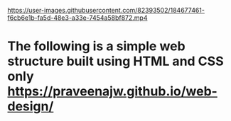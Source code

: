 
https://user-images.githubusercontent.com/82393502/184677461-f6cb6e1b-fa5d-48e3-a33e-7454a58bf872.mp4


# The following is a simple web structure built using HTML and CSS only https://praveenajw.github.io/web-design/
